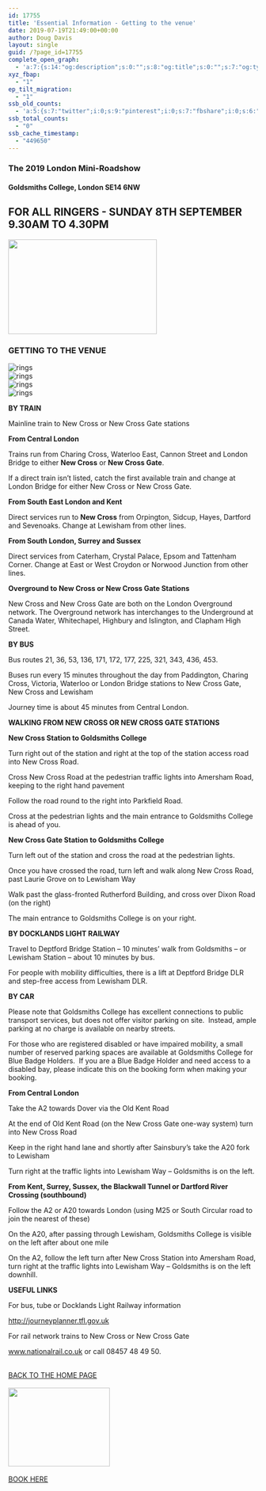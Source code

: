 ```yaml
---
id: 17755
title: 'Essential Information - Getting to the venue'
date: 2019-07-19T21:49:00+00:00
author: Doug Davis
layout: single
guid: /?page_id=17755
complete_open_graph:
  - 'a:7:{s:14:"og:description";s:0:"";s:8:"og:title";s:0:"";s:7:"og:type";s:0:"";s:12:"twitter:card";s:7:"summary";s:15:"twitter:creator";s:0:"";s:19:"twitter:description";s:0:"";s:8:"og:image";s:0:"";}'
xyz_fbap:
  - "1"
ep_tilt_migration:
  - "1"
ssb_old_counts:
  - 'a:5:{s:7:"twitter";i:0;s:9:"pinterest";i:0;s:7:"fbshare";i:0;s:6:"reddit";i:0;s:6:"tumblr";N;}'
ssb_total_counts:
  - "0"
ssb_cache_timestamp:
  - "449650"
---
```

### The 2019 London Mini-Roadshow

#### Goldsmiths College, London SE14 6NW

## FOR ALL RINGERS - SUNDAY 8TH SEPTEMBER 9.30AM TO 4.30PM

<img loading="lazy" width="300" height="191" src="https://cccbr.org.uk/wp-content/uploads/2019/05/london2019_logo-300x191.jpg" alt="" srcset="https://cccbr.org.uk/wp-content/uploads/2019/05/london2019_logo-300x191.jpg 300w, https://cccbr.org.uk/wp-content/uploads/2019/05/london2019_logo.jpg 540w" sizes="(max-width: 300px) 100vw, 300px" /> 

### GETTING TO THE VENUE

![rings](https://cccbr.org.uk/wp-content/uploads/elementor/thumbs/rings-oayey8umil0hdooimstw5zsunazkl45jpte92q0feo.png "rings")  
![rings](https://cccbr.org.uk/wp-content/uploads/elementor/thumbs/rings-oayey8umil0hdooimstw5zsunazkl45jpte92q0feo.png "rings")  
![rings](https://cccbr.org.uk/wp-content/uploads/elementor/thumbs/rings-oayey8umil0hdooimstw5zsunazkl45jpte92q0feo.png "rings")  
![rings](https://cccbr.org.uk/wp-content/uploads/elementor/thumbs/rings-oayey8umil0hdooimstw5zsunazkl45jpte92q0feo.png "rings") 

**BY TRAIN**

Mainline train to New Cross or New Cross Gate stations

**From Central London**

Trains run from Charing Cross, Waterloo East, Cannon Street and London Bridge to either **New Cross** or **New Cross Gate**.

If a direct train isn’t listed, catch the first available train and change at London Bridge for either New Cross or New Cross Gate.

**From South East London and Kent**

Direct services run to **New Cross** from Orpington, Sidcup, Hayes, Dartford and Sevenoaks. Change at Lewisham from other lines.

**From South London, Surrey and Sussex**

Direct services from Caterham, Crystal Palace, Epsom and Tattenham Corner. Change at East or West Croydon or Norwood Junction from other lines.

**Overground to New Cross or New Cross Gate Stations**

New Cross and New Cross Gate are both on the London Overground network. The Overground network has interchanges to the Underground at Canada Water, Whitechapel, Highbury and Islington, and Clapham High Street.

**BY BUS**

Bus routes 21, 36, 53, 136, 171, 172, 177, 225, 321, 343, 436, 453.

Buses run every 15 minutes throughout the day from Paddington, Charing Cross, Victoria, Waterloo or London Bridge stations to New Cross Gate, New Cross and Lewisham

Journey time is about 45 minutes from Central London.

**WALKING FROM NEW CROSS OR NEW CROSS GATE STATIONS**

**New Cross Station to Goldsmiths College**

Turn right out of the station and right at the top of the station access road into New Cross Road.

Cross New Cross Road at the pedestrian traffic lights into Amersham Road, keeping to the right hand pavement

Follow the road round to the right into Parkfield Road.

Cross at the pedestrian lights and the main entrance to Goldsmiths College is ahead of you.

**New Cross Gate Station to Goldsmiths College**

Turn left out of the station and cross the road at the pedestrian lights.

Once you have crossed the road, turn left and walk along New Cross Road, past Laurie Grove on to Lewisham Way

Walk past the glass-fronted Rutherford Building, and cross over Dixon Road (on the right)

The main entrance to Goldsmiths College is on your right.

**BY DOCKLANDS LIGHT RAILWAY**

Travel to Deptford Bridge Station – 10 minutes’ walk from Goldsmiths – or Lewisham Station – about 10 minutes by bus.

For people with mobility difficulties, there is a lift at Deptford Bridge DLR and step-free access from Lewisham DLR.

**BY CAR**

Please note that Goldsmiths College has excellent connections to public transport services, but does not offer visitor parking on site.  Instead, ample parking at no charge is available on nearby streets. 

For those who are registered disabled or have impaired mobility, a small number of reserved parking spaces are available at Goldsmiths College for Blue Badge Holders.  If you are a Blue Badge Holder and need access to a disabled bay, please indicate this on the booking form when making your booking.

**From Central London**

Take the A2 towards Dover via the Old Kent Road

At the end of Old Kent Road (on the New Cross Gate one-way system) turn into New Cross Road

Keep in the right hand lane and shortly after Sainsbury’s take the A20 fork to Lewisham

Turn right at the traffic lights into Lewisham Way – Goldsmiths is on the left.

**From Kent, Surrey, Sussex, the Blackwall Tunnel or Dartford River Crossing (southbound)**

Follow the A2 or A20 towards London (using M25 or South Circular road to join the nearest of these)

On the A20, after passing through Lewisham, Goldsmiths College is visible on the left after about one mile

On the A2, follow the left turn after New Cross Station into Amersham Road, turn right at the traffic lights into Lewisham Way – Goldsmiths is on the left downhill.

**USEFUL LINKS**

For bus, tube or Docklands Light Railway information

<a href="https://tfl.gov.uk/plan-a-journey/" target="_blank" rel="noopener noreferrer">http://journeyplanner.tfl.gov.uk</a>

For rail network trains to New Cross or New Cross Gate

<a href="https://www.nationalrail.co.uk/" target="_blank" rel="noopener noreferrer">www.nationalrail.co.uk</a> or call 08457 48 49 50.

<a href="/about/annual-meetings/2019-meeting/mini-roadshow/" role="button"><br /> BACK TO THE HOME PAGE<br /> </a>  
<img loading="lazy" width="205" height="159" src="https://cccbr.org.uk/wp-content/uploads/2019/07/reserve.jpg" alt="" />  
<a href="https://events./product/annual-meeting-2019/" target="_blank" role="button" rel="noopener noreferrer"><br /> BOOK HERE<br /> </a>
